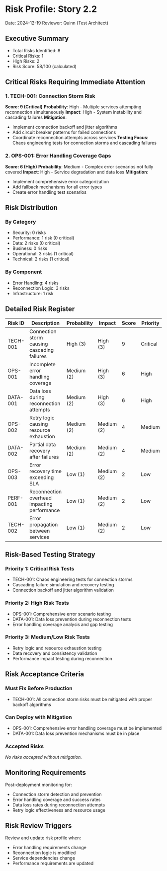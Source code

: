 # Risk Profile: Story 2.2

Date: 2024-12-19
Reviewer: Quinn (Test Architect)

## Executive Summary

- Total Risks Identified: 8
- Critical Risks: 1
- High Risks: 2
- Risk Score: 58/100 (calculated)

## Critical Risks Requiring Immediate Attention

### 1. TECH-001: Connection Storm Risk

**Score: 9 (Critical)**
**Probability**: High - Multiple services attempting reconnection simultaneously
**Impact**: High - System instability and cascading failures
**Mitigation**:

- Implement connection backoff and jitter algorithms
- Add circuit breaker patterns for failed connections
- Coordinate reconnection attempts across services
**Testing Focus**: Chaos engineering tests for connection storms and cascading failures

### 2. OPS-001: Error Handling Coverage Gaps

**Score: 6 (High)**
**Probability**: Medium - Complex error scenarios not fully covered
**Impact**: High - Service degradation and data loss
**Mitigation**:

- Implement comprehensive error categorization
- Add fallback mechanisms for all error types
- Create error handling test scenarios

## Risk Distribution

### By Category

- Security: 0 risks
- Performance: 1 risk (0 critical)
- Data: 2 risks (0 critical)
- Business: 0 risks
- Operational: 3 risks (1 critical)
- Technical: 2 risks (1 critical)

### By Component

- Error Handling: 4 risks
- Reconnection Logic: 3 risks
- Infrastructure: 1 risk

## Detailed Risk Register

| Risk ID | Description | Probability | Impact | Score | Priority |
|---------|-------------|-------------|---------|-------|----------|
| TECH-001 | Connection storm causing cascading failures | High (3) | High (3) | 9 | Critical |
| OPS-001 | Incomplete error handling coverage | Medium (2) | High (3) | 6 | High |
| DATA-001 | Data loss during reconnection attempts | Medium (2) | High (3) | 6 | High |
| OPS-002 | Retry logic causing resource exhaustion | Medium (2) | Medium (2) | 4 | Medium |
| DATA-002 | Partial data recovery after failures | Medium (2) | Medium (2) | 4 | Medium |
| OPS-003 | Error recovery time exceeding SLA | Low (1) | Medium (2) | 2 | Low |
| PERF-001 | Reconnection overhead impacting performance | Low (1) | Medium (2) | 2 | Low |
| TECH-002 | Error propagation between services | Low (1) | Medium (2) | 2 | Low |

## Risk-Based Testing Strategy

### Priority 1: Critical Risk Tests

- TECH-001: Chaos engineering tests for connection storms
- Cascading failure simulation and recovery testing
- Connection backoff and jitter algorithm validation

### Priority 2: High Risk Tests

- OPS-001: Comprehensive error scenario testing
- DATA-001: Data loss prevention during reconnection tests
- Error handling coverage analysis and gap testing

### Priority 3: Medium/Low Risk Tests

- Retry logic and resource exhaustion testing
- Data recovery and consistency validation
- Performance impact testing during reconnection

## Risk Acceptance Criteria

### Must Fix Before Production

- TECH-001: All connection storm risks must be mitigated with proper backoff algorithms

### Can Deploy with Mitigation

- OPS-001: Comprehensive error handling coverage must be implemented
- DATA-001: Data loss prevention mechanisms must be in place

### Accepted Risks

*No risks accepted without mitigation.*

## Monitoring Requirements

Post-deployment monitoring for:

- Connection storm detection and prevention
- Error handling coverage and success rates
- Data loss rates during reconnection attempts
- Retry logic effectiveness and resource usage

## Risk Review Triggers

Review and update risk profile when:

- Error handling requirements change
- Reconnection logic is modified
- Service dependencies change
- Performance requirements are updated
